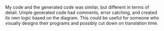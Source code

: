 My code and the generated code was similar, but different in terms of detail. Umple generated code had comments, error catching, and created its own logic based on the diagram. This could be useful for someone who visually designs their programs and possibly cut down on translation time.   
